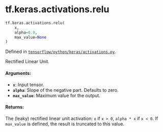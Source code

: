 <div itemscope itemtype="http://developers.google.com/ReferenceObject">
<meta itemprop="name" content="tf.keras.activations.relu" />
</div>

# tf.keras.activations.relu

``` python
tf.keras.activations.relu(
    x,
    alpha=0.0,
    max_value=None
)
```



Defined in [`tensorflow/python/keras/activations.py`](https://www.tensorflow.org/code/tensorflow/python/keras/activations.py).

Rectified Linear Unit.

#### Arguments:

* <b>`x`</b>: Input tensor.
* <b>`alpha`</b>: Slope of the negative part. Defaults to zero.
* <b>`max_value`</b>: Maximum value for the output.


#### Returns:

The (leaky) rectified linear unit activation: `x` if `x > 0`,
  `alpha * x` if `x < 0`. If `max_value` is defined, the result
  is truncated to this value.